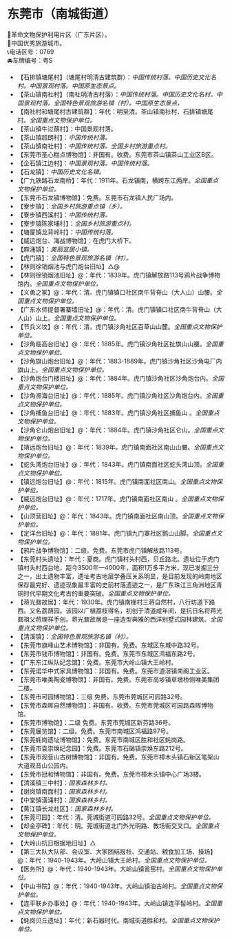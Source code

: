 # 东莞市（南城街道）  
🚩革命文物保护利用片区（广东片区）。   
🏅中国优秀旅游城市。   
📞电话区号：0769  
🚘车牌编号：粤S  
  
* 【石排镇塘尾村】（塘尾村明清古建筑群）：*中国传统村落。中国历史文化名村。中国景观村落。中国原生态景点。*  
* 【茶山镇南社村】（南社明清古村落）：*中国传统村落。中国历史文化名村。中国景观村落。全国特色景观旅游名镇（村）。中国原生态景点。*  
* 【南社村和塘尾村古建筑群】：年代：明至清。茶山镇南社村、石排镇塘尾村。*全国重点文物保护单位。*     
* 【茶山镇牛过蓢村】：中国景观村落。   
* 【茶山镇超朗村】：*中国传统村落。*  
* 【茶山镇南社村】：*中国传统村落。全国乡村旅游重点村。*  
* 【东莞市圣心糕点博物馆】：非国有。收费。东莞市茶山镇茶山工业区B区。   
* 【企石镇江边村】：*中国景观村落。中国传统村落。*  
* 【石龙镇】：*中国历史文化名镇。*  
* 【广九铁路石龙南桥】：年代：1911年。石龙镇南，横跨东江两岸。*全国重点文物保护单位。*     
* 【东莞市石龙镇博物馆】：免费。东莞市石龙镇人民广场内。   
* 【寮步镇】：*全国乡村旅游重点镇（乡）。*  
* 【寮步镇西溪村】：*中国传统村落。*  
* 【寮步镇陈家埔村】：*全国乡村旅游重点村。*  
* 【塘厦镇龙背岭村】：*中国传统村落。*  
* 【威远炮台、海战博物馆】：在虎门大桥下。   
* 【麻涌镇】：*美丽宜居小镇。*  
* 【虎门镇】：*全国特色景观旅游名镇（村）。*  
* 【林则徐销烟池与虎门炮台旧址】△@
* 【林则徐销烟池旧址】@：年代：1839年。虎门镇解放路113号鸦片战争博物馆内。*全国重点文物保护单位。*     
* 【义勇之冢】@：年代：清。虎门镇镇口社区南牛背脊山（大人山）山腰。*全国重点文物保护单位。*     
* 【广东水师提督署寨墙旧址】@：年代：清。虎门镇镇口社区南牛背脊山（大人山）山上。*全国重点文物保护单位。*     
* 【节兵义坟】@：年代：清。虎门镇沙角社区百草山山麓。*全国重点文物保护单位。*     
* 【沙角临高台旧址】@：年代：1885年。虎门镇沙角社区扯旗山山腰。*全国重点文物保护单位。*     
* 【沙角旗山炮台旧址】@：年代：1883-1889年。虎门镇沙角社区沙角电厂内旗山上。*全国重点文物保护单位。*     
* 【沙角炮台门楼旧址】@：年代：1884年。虎门镇沙角社区沙角炮台内。*全国重点文物保护单位。*     
* 【沙角濒海台旧址】@：年代：1885年。虎门镇沙角社区沙角炮台内。*全国重点文物保护单位。*     
* 【沙角捕鱼台旧址】@：年代：1883年。虎门镇沙角社区捕鱼山 。*全国重点文物保护单位。*    
* 【沙角仑山炮台旧址】@：年代：1884年。虎门镇沙角社区仑山。*全国重点文物保护单位。*    
* 【靖远炮台旧址】@：年代：1839年。虎门镇南面社区南山山腰。*全国重点文物保护单位。*     
* 【蛇头湾炮台旧址】@：年代：1843年。虎门镇南面社区蛇头湾山顶。*全国重点文物保护单位。*     
* 【镇远炮台旧址】@：年代：1815年。虎门镇南面社区南山。*全国重点文物保护单位。*     
* 【威远炮台旧址】@：年代：1717年。虎门镇南面社区南山 。*全国重点文物保护单位。*    
* 【山顶营旧址】@：年代：1843年。虎门镇南面社区南山顶。*全国重点文物保护单位。*     
* 【定洋台旧址】@：年代：1881年。虎门镇九门寨社区鹅山山脚。*全国重点文物保护单位。*    
* 【鸦片战争博物馆】：二级。免费。东莞市虎门镇解放路113号。   
* 【东莞村头遗址】：年代：夏商。虎门镇村头村西，贝丘路北。遗址位于虎门镇村头村西台地，距今3500年—4000年，面积1万多平方米，现已发掘三分之一，出土遗物丰富，遗址考古地层学叠压关系明显，是目前发现的岭南地区保存最完好、遗迹现象最丰富的史前村落遗迹之一，是广东珠江三角洲地区青铜时代早期文化考古的重要突破。*全国重点文物保护单位。*  
* 【蒋光鼐故居】：年代：1930年。虎门镇南栅村三蒋自然村，八行坊道下路西。又名荔荫园。该园以广植荔枝得名，初创于清道咸年间，是抗日名将蒋光鼐祖父蒋理祥手创。蒋光鼐故居是一座造型典雅的西洋别墅式园林建筑。*全国重点文物保护单位。*  
* 【清溪镇】：*全国特色景观旅游名镇（村）。*  
* 【东莞市旗峰山艺术博物馆】：非国有。免费。东城区东城中路32号。   
* 【东莞市钱币博物馆】：非国有。免费。东莞市东城区鸿福东路2号。   
* 【广东东江纵队纪念馆】：免费。东莞市大岭山镇大王岭村。   
* 【东莞诺华中式家具博物馆】：非国有。免费。东莞市道滘镇南阁工业区。   
* 【东莞市唯美陶瓷博物馆】：非国有。免费。东莞市高埗镇草墩桥侧唯美集团二楼。   
* 【东莞市可园博物馆】：三级	免费。东莞市莞城区可园路32号。   
* 【东莞市森晖自然博物馆】：非国有。收费。东莞市莞城区可园路森晖博物馆。   
* 【东莞市博物馆】：二级	免费。东莞市莞城区新芬路36号。   
* 【东莞展览馆】：二级。免费。东莞市南城区鸿福路97号。   
* 【东莞蚝岗遗址博物馆】：免费。东莞市南城区胜和社区蚝岗路。   
* 【东莞市袁崇焕纪念园】：免费。东莞市石碣镇崇焕东路212号。   
* 【东莞市观音山古树博物馆】：非国有。免费。东莞市樟木头镇石新区笔架山大道观音山公园内。   
* 【东莞市冠和博物馆】：非国有。免费。东莞市樟木头镇中心广场3楼。   
* 【清溪镇三中村】：*国家森林乡村。*  
* 【谢岗镇南面村】：*国家森林乡村。*  
* 【中堂镇潢涌村】：*国家森林乡村。*  
* 【黄江镇长龙社区】：*国家森林乡村。*   
* 【东莞可园】：年代：清。莞城街道可园路32号。*全国重点文物保护单位。*     
* 【却金亭碑】：年代：明。莞城街道北门外光明路、教场街交叉口。*全国重点文物保护单位。*     
* 【大岭山抗日根据地旧址】△ 
* 【第三大队大队部、会议室、大家团结报社、交通站、粮食加工场、操场】@：年代：1940-1943年。大岭山镇大王岭村。*全国重点文物保护单位。*     
* 【医务所】@：年代：1940-1943年。大岭山镇瓮窑村。*全国重点文物保护单位。*     
* 【中山书院】@：年代：1940-1943年。大岭山镇油古岭村。*全国重点文物保护单位。*     
* 【连平联乡办事处】@：年代：1940-1943年。大岭山镇连平髻岭村。*全国重点文物保护单位。*     
* 【蚝岗贝丘遗址】：年代：新石器时代。南城街道胜和村。*全国重点文物保护单位。*    